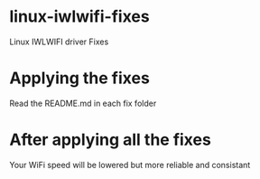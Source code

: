# linux-iwlwifi-fixes
Linux IWLWIFI driver Fixes
# Applying the fixes
Read the README.md in each fix folder
# After applying all the fixes
Your WiFi speed will be lowered but more reliable and consistant
